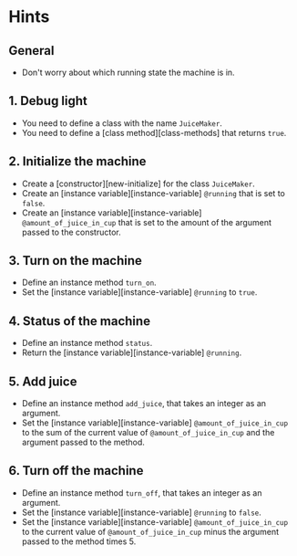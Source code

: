 # Hints

## General

- Don't worry about which running state the machine is in.

## 1. Debug light

- You need to define a class with the name `JuiceMaker`.
- You need to define a [class method][class-methods] that returns `true`.

## 2. Initialize the machine

- Create a [constructor][new-initialize] for the class `JuiceMaker`.
- Create an [instance variable][instance-variable] `@running` that is set to `false`.
- Create an [instance variable][instance-variable] `@amount_of_juice_in_cup` that is set to the amount of the argument passed to the constructor.

## 3. Turn on the machine

- Define an instance method `turn_on`.
- Set the [instance variable][instance-variable] `@running` to `true`.

## 4. Status of the machine

- Define an instance method `status`.
- Return the [instance variable][instance-variable] `@running`.

## 5. Add juice

- Define an instance method `add_juice`, that takes an integer as an argument.
- Set the [instance variable][instance-variable] `@amount_of_juice_in_cup` to the sum of the current value of `@amount_of_juice_in_cup` and the argument passed to the method.

## 6. Turn off the machine

- Define an instance method `turn_off`, that takes an integer as an argument.
- Set the [instance variable][instance-variable] `@running` to `false`.
- Set the [instance variable][instance-variable] `@amount_of_juice_in_cup` to the current value of `@amount_of_juice_in_cup` minus the argument passed to the method times 5.
